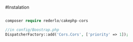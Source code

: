 #Instalation

```php

composer require rederlo/cakephp-cors

```

```php  
//in config/Boostrap.php
DispatcherFactory::add('Cors.Cors', ['priority' => 1]);
```
